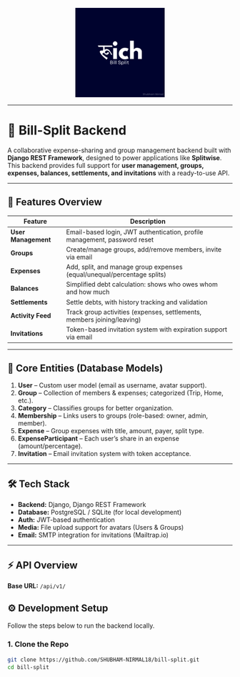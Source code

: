 <p align="center">
  <img src="bill.svg" alt="Bill-Split Logo" width="200"/>
</p>

---

# 💸 Bill-Split Backend

A collaborative expense-sharing and group management backend built with **Django REST Framework**, designed to power applications like **Splitwise**.  
This backend provides full support for **user management, groups, expenses, balances, settlements, and invitations** with a ready-to-use API.

---

## 🚀 Features Overview

| Feature          | Description                                                                 |
|------------------|-----------------------------------------------------------------------------|
| **User Management** | Email-based login, JWT authentication, profile management, password reset |
| **Groups**          | Create/manage groups, add/remove members, invite via email               |
| **Expenses**        | Add, split, and manage group expenses (equal/unequal/percentage splits)  |
| **Balances**        | Simplified debt calculation: shows who owes whom and how much            |
| **Settlements**     | Settle debts, with history tracking and validation                        |
| **Activity Feed**   | Track group activities (expenses, settlements, members joining/leaving)   |
| **Invitations**     | Token-based invitation system with expiration support via email           |

---

## 🧩 Core Entities (Database Models)

1. **User** – Custom user model (email as username, avatar support).
2. **Group** – Collection of members & expenses; categorized (Trip, Home, etc.).
3. **Category** – Classifies groups for better organization.
4. **Membership** – Links users to groups (role-based: owner, admin, member).
5. **Expense** – Group expenses with title, amount, payer, split type.
6. **ExpenseParticipant** – Each user’s share in an expense (amount/percentage).
7. **Invitation** – Email invitation system with token acceptance.

---

## 🛠️ Tech Stack

- **Backend:** Django, Django REST Framework
- **Database:** PostgreSQL / SQLite (for local development)
- **Auth:** JWT-based authentication
- **Media:** File upload support for avatars (Users & Groups)
- **Email:** SMTP integration for invitations (Mailtrap.io)

---

## ⚡ API Overview

**Base URL:** `/api/v1/`


## ⚙️ Development Setup

Follow the steps below to run the backend locally.

### 1. Clone the Repo
```bash
git clone https://github.com/SHUBHAM-NIRMAL18/bill-split.git
cd bill-split

